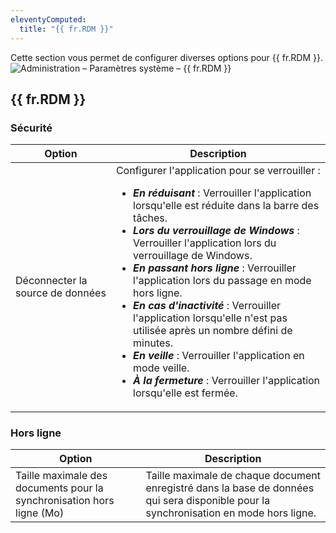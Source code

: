 ```yaml
---
eleventyComputed:
  title: "{{ fr.RDM }}"
---
```

Cette section vous permet de configurer diverses options pour {{ fr.RDM }}.
![Administration – Paramètres système – {{ fr.RDM }}](https://cdnweb.devolutions.net/docs/docs_en_server_ServerOp2095.png)

## {{ fr.RDM }}

### Sécurité
| Option                 | Description |
|------------------------|-------------|
| Déconnecter la source de données | Configurer l'application pour se verrouiller :<br><ul><li>***En réduisant*** : Verrouiller l'application lorsqu'elle est réduite dans la barre des tâches.</li><li>***Lors du verrouillage de Windows*** : Verrouiller l'application lors du verrouillage de Windows.</li><li>***En passant hors ligne*** : Verrouiller l'application lors du passage en mode hors ligne.</li><li>***En cas d'inactivité*** : Verrouiller l'application lorsqu'elle n'est pas utilisée après un nombre défini de minutes.</li><li>***En veille*** : Verrouiller l'application en mode veille.</li><li>***À la fermeture*** : Verrouiller l'application lorsqu'elle est fermée.</li></ul> |

### Hors ligne
| Option                                                 | Description |
|--------------------------------------------------------|-------------|
| Taille maximale des documents pour la synchronisation hors ligne (Mo) | Taille maximale de chaque document enregistré dans la base de données qui sera disponible pour la synchronisation en mode hors ligne. |
